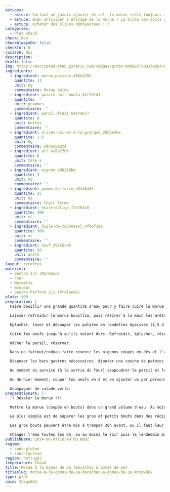 ```yaml
---
astuces:
  - astuce: Surtout ne jamais ajouter de sel, la morue reste toujours salée
  - astuce: Bien anticiper l'éfilage de la morue ! ça brûle les doits quand c'est chaud et ça prend du temps
  - astuce: Acheter des olives dénoyautées !!!
categories:
  - Plat chaud
check: Non
checkAlwaysOk: false
checkfor: 6
cuisson: Oui
description: ''
draft: false
img: https://encrypted-tbn0.gstatic.com/images?q=tbn:ANd9GcT3oQJ7wZKJrKtQXfowLHqcBs-9CQrTP33qjQ&s
ingredients:
  - ingredient: morue-poisson_d0be3292
    quantite: 13
    unit: Kg
    commentaire: Morue salée
  - ingredient: poivre-noir-moulu_43ff9fd1
    quantite: ''
    unit: grammes
    commentaire: ''
  - ingredient: persil-frais_6997a677
    quantite: 8
    unit: bottes
    commentaire: ''
  - ingredient: olives-noires-a-la-grecque_25bbe4de
    quantite: 1.6
    unit: Kg
    commentaire: Dénouyauté
  - ingredient: ail_ac8a27b6
    quantite: 6
    unit: tête·s
    commentaire: ''
  - ingredient: oignon_e8b218bd
    quantite: 3
    unit: Kg
    commentaire: ''
  - ingredient: pomme-de-terre_d3438a04
    quantite: 25
    unit: Kg
    commentaire: Chair ferme
  - ingredient: huile-dolive_f2e76310
    quantite: 200
    unit: ml
    commentaire: ''
  - ingredient: huile-de-tournesol_4fd6f191
    quantite: 300
    unit: ml
    commentaire: ''
  - ingredient: oeuf_292e5c0b
    quantite: 50
    unit: unité
    commentaire: ''
layout: recettes
materiel:
  - Gastro 1/1 (Normaux)
  - Four
  - Marmitte
  - Bruleur
  - Gastro Perforé 1/1 (Profonds)
plate: 100
preparation: |-
  Faire bouillir une grande quantité d'eau pour y faire cuire la morue désalée. Jeter les morceaux dans l'eau bouillante. Il faut que ça bouillonne dedans pendant 10min. Il est possible de le faire en plusieurs fois et retirer les bouts de morue avec un écumoir ou une araignée. **Il faut dans tout les cas conserver de quoi faire cuire les patates dans l'eau de cuisson de la morue (vérifier si ce n'est pas trop salé dans le ca d'avoir fait cuire la morue en plusieurs fois dans la même eau).**

  Laisser refroidir la morue bouillie, puis retirer à la main les arêtes et la peau et éfiler la chair. ça colle, c'est long.

  Eplucher, laver et découper les patates en rondelles épaisses (1,5 d'épaisseur environ). Les rincer, plonger dans **un grand volume d'eau de cuisson de morue tiédie** et lancer le feu. Egouter quand il y a une cuisson ferme, pour que les rondelles restent entières (rincer à l'eau froide pour être tranquille).

  Cuire les oeufs jusqu'à qu'ils soient durs. Refroidir, éplucher, réserver. 

  Hâcher le persil, réserver.

  Dans un faitout/rodeau faire revenir les oignons coupés en dés et l'ail hâché. Ajouter le poivre. Ajouter la morue efilée et laisser le tout sur un feu doux pendant 10-15 minutes. 

  Disposer les bacs gastros nécessaires. Ajouter une couche de patates au fond, puis la morue avec les oignons et l'ail (répartir un peu partout). Mettre un filet d'huile d'olive dessus. Mettre au four pour griller tout ça, puis maintenir au chaud. 

  Au moment du service (à la sortie du four) soupoudrer le persil et les olives sur le plat.

  Au dernier moment, couper les oeufs en 2 et en ajouter un par personne dans l'assiette.

  Acompagner de salade verte.
preparation24h: |-
  !! Désaler la morue !!!

  Mettre la morue (coupée en bouts) dans un grand volume d'eau  Au moins 24h avant ! 

  Le plus simple est de séparer les gros et petits bouts dans des récipients différents.

  Les gros bouts peuvent être mis à tremper 36h avant, ou il faut leur changer l'eau plus souvent.

  Changer l'eau toutes les 6h, ou au moins le soir puis le lendemain matin.
publishDate: 2024-06-07T16:49:00.000Z
regime:
  - sans-gluten
  - sans-lactose
region: Portugal
temperature: Chaud
title: Morue à la Gomes de Sa (Bacalhau à Gomes de Sa)
titleslug: morue-a-la-gomes-de-sa-bacalhau-a-gomes-de-sa_4txgw862
type: plat
uuid: 4txgw862
---
```

